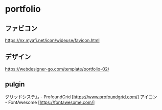 # portfolio

## ファビコン
https://nx.myafi.net/icon/wideuse/favicon.html

## デザイン
https://webdesigner-go.com/template/portfolio-02/

## pulgin
グリッドシステム - ProfoundGrid [https://www.profoundgrid.com/]
アイコン - FontAwesome [https://fontawesome.com/]
